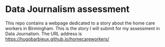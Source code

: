 # Data Journalism assessment

This repo contains a webpage dedicated to a story about the home care workers in Birmingham.
This is the story I will submit for my assessment in Data Journalism.
The URL address is https://hugobarbieux.github.io/homecareworkers/
